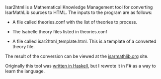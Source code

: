 Isar2html is a Mathematical Knowledge Management tool for converting IsarMathLib sources to HTML. The inputs to the program are as follows:

  * A file called theories.conf with the list of theories to process.

  * The Isabelle theory files listed in theories.conf

  *  A file called isar2html_template.html.
  This is a template of a converted theory file. 

The result of the conversion can be viewed at the [isarmathlib.org](http://isarmathlib.org) site. 

Originally this tool was [written in Haskell](https://github.com/SKolodynski/IsarMathLib/tree/master/isar2html), but I rewrote it in F# as a way to learn the language. 

